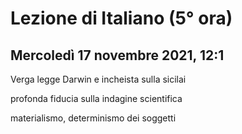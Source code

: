 # Lezione di Italiano (5° ora) 
## Mercoledì 17 novembre 2021, 12:1
Verga legge Darwin e incheista sulla sicilai

profonda fiducia sulla indagine scientifica

materialismo, determinismo dei soggetti
<!--stackedit_data:
eyJoaXN0b3J5IjpbMjAzMzU3ODEwNF19
-->